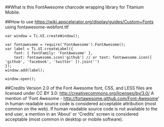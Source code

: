 ##What is this
FontAwesome charcode wrapping library for Titanium Mobile.

##How to use
https://wiki.appcelerator.org/display/guides/Custom+Fonts using fontawesome-webfont.ttf

    var window = Ti.UI.createWindow();
    
    var fontawesome = require('FontAwesome').FontAwesome();
    var label = Ti.UI.createLabel({
    	font: { fontFamily: 'FontAwesome' },
    	text: fontawesome.icon('github') // or text: fontawesome.icon([ 'github', 'facebook', 'twitter' ]).join('')
    });
    window.add(label);
    
    window.open();

##Credits
Version 2.0 of the Font Awesome font, CSS, and LESS files are licensed under CC BY 3.0:
http://creativecommons.org/licenses/by/3.0/
A mention of 'Font Awesome - http://fortawesome.github.com/Font-Awesome'
in human-readable source code is considered acceptable attribution (most common on the
web). If human readable source code is not available to the end user, a mention in an 'About' 
or 'Credits' screen is considered acceptable (most common in desktop or mobile software).
